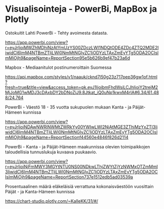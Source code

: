 # Visualisointeja - PowerBi, MapBox ja Plotly

Ostokuitit Lahti PowerBi - Tehty avoimesta datasta. 

https://app.powerbi.com/view?r=eyJrIjoiMWZhMDhiNzAtYmUzYS00ZDczLWI1NDQtODE4ZDc4ZTQ2MDE2IiwidCI6ImM4NTBmZTljLWI0NmMtNGIyZC1iODYzLTAxZmEyYTg5ODA2OCIsImMiOjh9&pageName=ReportSection95e5b626b9ef47b23a6d

Mapbox - Mediaanitulot postinumeroittain Suomessa 

https://api.mapbox.com/styles/v1/naauk/cknd7l50g23z717pep36gw1of.html?fresh=true&title=view&access_token=pk.eyJ1IjoibmFhdWsiLCJhIjoiY2trejM2MjJoMG1wMDJ3cDAxbDY2bDNoZiJ9.8Jtkat_iQ0uNp1kwxM4rIA#6.34/61.488/24.764

PowerBi - Väestö 18 - 35 vuotta sukupuolen mukaan Kanta - ja Päijät-Hämeen kunnissa 

https://app.powerbi.com/view?r=eyJrIjoiNDAwNWRlNWMtZWRkYy00YWIwLWI2NjAtMGE3ZThiMzYxZTI3IiwidCI6ImM4NTBmZTljLWI0NmMtNGIyZC1iODYzLTAxZmEyYTg5ODA2OCIsImMiOjh9&pageName=ReportSectionf44560e4846f826d2114

PowerBi - Kanta - ja Päijät-Hämeen maakunnissa olevien toimipaikkojen taloudellisia tunnuslukuja kuvaava puukaavio.

https://app.powerbi.com/view?r=eyJrIjoiNjFmMWY3MGYtNTU0NS00NDkwLThjZWYtZjYzNWMxOTZmMmI3IiwidCI6ImM4NTBmZTljLWI0NmMtNGIyZC1iODYzLTAxZmEyYTg5ODA2OCIsImMiOjh9&pageName=ReportSection737e1512edb5ad03539a

Prosentuaalinen määrä eläkeläisiä verrattuna kokonaisväestöön vuosittain Päijät - ja Kanta-Hämeen kunnissa

https://chart-studio.plotly.com/~KalleKK/31/#/
